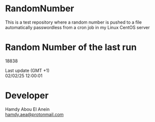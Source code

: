 # RandomNumber    
This is a test repository where a random number is pushed to a file automatically passwordless from a cron job in my Linux CentOS server    
# Random Number of the last run   
18838
      
Last update (GMT +1)    
02/02/25 12:00:01
# Developer    
Hamdy Abou El Anein   
hamdy.aea@protonmail.com
